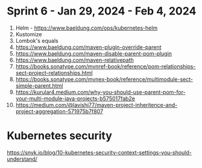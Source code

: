 <h1>Sprint 6 - Jan 29, 2024 - Feb 4, 2024</h1>

1. Helm  - https://www.baeldung.com/ops/kubernetes-helm
2. Kustomize
3. Lombok's equals
4. https://www.baeldung.com/maven-plugin-override-parent
5. https://www.baeldung.com/maven-disable-parent-pom-plugin
6. https://www.baeldung.com/maven-relativepath
7. https://books.sonatype.com/mvnref-book/reference/pom-relationships-sect-project-relationships.html
8. https://books.sonatype.com/mvnex-book/reference/multimodule-sect-simple-parent.html
9. https://kurular4.medium.com/why-you-should-use-parent-pom-for-your-multi-module-java-projects-b575017fab2e
10. https://medium.com/@lavishj77/maven-project-inheritence-and-project-aggregation-571975b7f807

# Kubernetes security
https://snyk.io/blog/10-kubernetes-security-context-settings-you-should-understand/